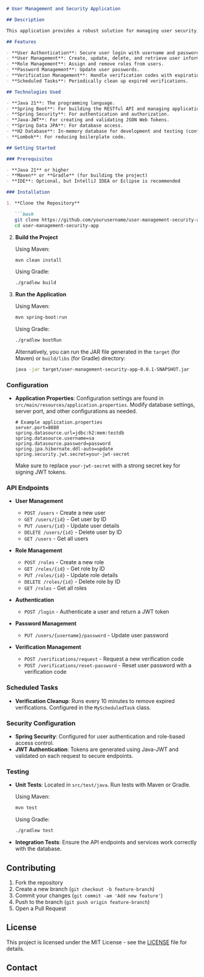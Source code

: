 ```markdown
# User Management and Security Application

## Description

This application provides a robust solution for managing user security, authentication, user management, and role management. It includes features for user registration, role assignment, password management, and security verification tasks, leveraging modern technologies like Java 21, Spring Boot, Spring Security, and Java-JWT.

## Features

- **User Authentication**: Secure user login with username and password using JWT.
- **User Management**: Create, update, delete, and retrieve user information.
- **Role Management**: Assign and remove roles from users.
- **Password Management**: Update user passwords.
- **Verification Management**: Handle verification codes with expiration and reset functionalities.
- **Scheduled Tasks**: Periodically clean up expired verifications.

## Technologies Used

- **Java 21**: The programming language.
- **Spring Boot**: For building the RESTful API and managing application configuration.
- **Spring Security**: For authentication and authorization.
- **Java-JWT**: For creating and validating JSON Web Tokens.
- **Spring Data JPA**: For database access.
- **H2 Database**: In-memory database for development and testing (configurable to other databases like MySQL or PostgreSQL).
- **Lombok**: For reducing boilerplate code.

## Getting Started

### Prerequisites

- **Java 21** or higher
- **Maven** or **Gradle** (for building the project)
- **IDE**: Optional, but IntelliJ IDEA or Eclipse is recommended

### Installation

1. **Clone the Repository**

   ```bash
   git clone https://github.com/yourusername/user-management-security-app.git
   cd user-management-security-app
   ```

2. **Build the Project**

   Using Maven:
   ```bash
   mvn clean install
   ```

   Using Gradle:
   ```bash
   ./gradlew build
   ```

3. **Run the Application**

   Using Maven:
   ```bash
   mvn spring-boot:run
   ```

   Using Gradle:
   ```bash
   ./gradlew bootRun
   ```

   Alternatively, you can run the JAR file generated in the `target` (for Maven) or `build/libs` (for Gradle) directory:

   ```bash
   java -jar target/user-management-security-app-0.0.1-SNAPSHOT.jar
   ```

### Configuration

- **Application Properties**: Configuration settings are found in `src/main/resources/application.properties`. Modify database settings, server port, and other configurations as needed.

  ```properties
  # Example application.properties
  server.port=8080
  spring.datasource.url=jdbc:h2:mem:testdb
  spring.datasource.username=sa
  spring.datasource.password=password
  spring.jpa.hibernate.ddl-auto=update
  spring.security.jwt.secret=your-jwt-secret
  ```

  Make sure to replace `your-jwt-secret` with a strong secret key for signing JWT tokens.

### API Endpoints

- **User Management**
    - `POST /users` - Create a new user
    - `GET /users/{id}` - Get user by ID
    - `PUT /users/{id}` - Update user details
    - `DELETE /users/{id}` - Delete user by ID
    - `GET /users` - Get all users

- **Role Management**
    - `POST /roles` - Create a new role
    - `GET /roles/{id}` - Get role by ID
    - `PUT /roles/{id}` - Update role details
    - `DELETE /roles/{id}` - Delete role by ID
    - `GET /roles` - Get all roles

- **Authentication**
    - `POST /login` - Authenticate a user and return a JWT token

- **Password Management**
    - `PUT /users/{username}/password` - Update user password

- **Verification Management**
    - `POST /verifications/request` - Request a new verification code
    - `POST /verifications/reset-password` - Reset user password with a verification code

### Scheduled Tasks

- **Verification Cleanup**: Runs every 10 minutes to remove expired verifications. Configured in the `MyScheduledTask` class.

### Security Configuration

- **Spring Security**: Configured for user authentication and role-based access control.
- **JWT Authentication**: Tokens are generated using Java-JWT and validated on each request to secure endpoints.

### Testing

- **Unit Tests**: Located in `src/test/java`. Run tests with Maven or Gradle.

  Using Maven:
  ```bash
  mvn test
  ```

  Using Gradle:
  ```bash
  ./gradlew test
  ```

- **Integration Tests**: Ensure the API endpoints and services work correctly with the database.

## Contributing

1. Fork the repository
2. Create a new branch (`git checkout -b feature-branch`)
3. Commit your changes (`git commit -am 'Add new feature'`)
4. Push to the branch (`git push origin feature-branch`)
5. Open a Pull Request

## License

This project is licensed under the MIT License - see the [LICENSE](LICENSE) file for details.

## Contact

```
